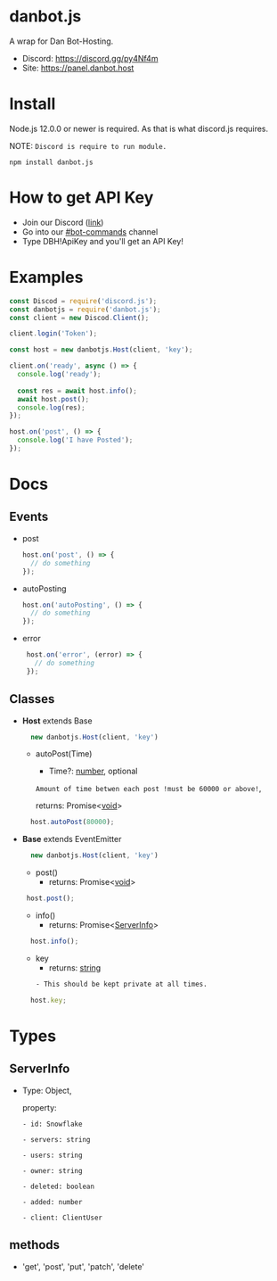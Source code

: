 # danbot.js

A wrap for Dan Bot-Hosting.

* Discord: https://discord.gg/py4Nf4m
* Site: https://panel.danbot.host

# Install

Node.js 12.0.0 or newer is required.
As that is what discord.js requires.

NOTE: `Discord is require to run module.`

```
npm install danbot.js
```

# How to get API Key

* Join our Discord ([link](https://discord.gg/py4Nf4m))
* Go into our [#bot-commands](https://discordapp.com/channels/639477525927690240/738532075476615288) channel
* Type DBH!ApiKey and you'll get an API Key!

# Examples

```js
const Discod = require('discord.js');
const danbotjs = require('danbot.js');
const client = new Discod.Client();

client.login('Token');

const host = new danbotjs.Host(client, 'key');

client.on('ready', async () => {
  console.log('ready');
  
  const res = await host.info();
  await host.post();
  console.log(res);
});

host.on('post', () => {
  console.log('I have Posted');
});
```

# Docs

## Events

 - post
    ```js
    host.on('post', () => {
      // do something
    });
    ```
 - autoPosting
    ```js
    host.on('autoPosting', () => {
      // do something
    });
    ```
 - error
   ```js
    host.on('error', (error) => {
      // do something
    });
    ```
## Classes

  - **Host** extends Base
    ```js
      new danbotjs.Host(client, 'key')
    ```
      * autoPost(Time)
          - Time?: [number](https://developer.mozilla.org/en-US/docs/Web/JavaScript/Reference/Global_Objects/Number), optional

          `Amount of time betwen each post !must be 60000 or above!`,

          returns: Promise<[void](https://developer.mozilla.org/en-US/docs/Web/JavaScript/Reference/Global_Objects/undefined)>
      ```js
        host.autoPost(80000);
      ```

  - **Base** extends EventEmitter
    ```js
      new danbotjs.Host(client, 'key')
    ```
      * post()
          - returns: Promise<[void](https://developer.mozilla.org/en-US/docs/Web/JavaScript/Reference/Global_Objects/undefined)>
       ```js
        host.post();
       ```
      * info()
        - returns: Promise<[ServerInfo](#ServerInfo)>
      ```js
        host.info();
      ```

      * key
        - returns: [string](https://developer.mozilla.org/en-US/docs/Web/JavaScript/Reference/Global_Objects/String)
        ```css
        - This should be kept private at all times.
        ```
      ```js
        host.key;
      ```

# Types 

## ServerInfo
- Type: Object,

  property: 

      - id: Snowflake

      - servers: string

      - users: string

      - owner: string

      - deleted: boolean

      - added: number

      - client: ClientUser


## methods
- 'get', 'post', 'put', 'patch', 'delete'

